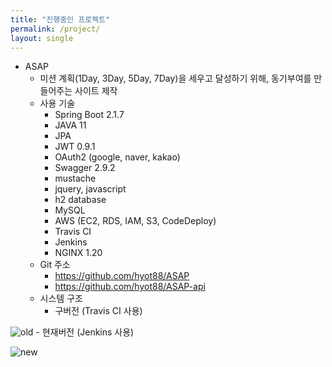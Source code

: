 ```yaml
---
title: "진행중인 프로젝트"
permalink: /project/
layout: single
---
```


- ASAP
  - 미션 계획(1Day, 3Day, 5Day, 7Day)을 세우고 달성하기 위해, 동기부여를 만들어주는 사이트 제작
  - 사용 기술
    - Spring Boot 2.1.7
    - JAVA 11
    - JPA
    - JWT 0.9.1
    - OAuth2 (google, naver, kakao)
    - Swagger 2.9.2
    - mustache
    - jquery, javascript
    - h2 database
    - MySQL
    - AWS (EC2, RDS, IAM, S3, CodeDeploy)
    - Travis CI
    - Jenkins
    - NGINX 1.20
  - Git 주소
    - <https://github.com/hyot88/ASAP>
    - <https://github.com/hyot88/ASAP-api>
  - 시스템 구조
    - 구버전 (Travis CI 사용)  

![old]({{site.url}}/assets/images/old.png "old")
    - 현재버전 (Jenkins 사용)  

![new]({{site.url}}/assets/images/new.png "new")